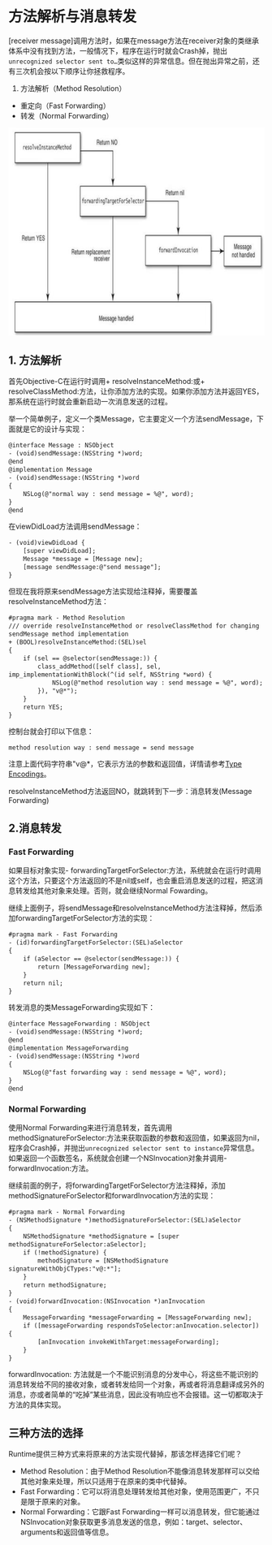 # 方法解析与消息转发

[receiver message]调用方法时，如果在message方法在receiver对象的类继承体系中没有找到方法，一般情况下，程序在运行时就会Crash掉，抛出`unrecognized selector sent to…`类似这样的异常信息。但在抛出异常之前，还有三次机会按以下顺序让你拯救程序。

1. 方法解析（Method Resolution）
- 重定向（Fast Forwarding）
- 转发（Normal Forwarding）

![](/assets/3.jpg)

## 1. 方法解析
首先Objective-C在运行时调用+ resolveInstanceMethod:或+ resolveClassMethod:方法，让你添加方法的实现。如果你添加方法并返回YES，那系统在运行时就会重新启动一次消息发送的过程。

举一个简单例子，定义一个类Message，它主要定义一个方法sendMessage，下面就是它的设计与实现：
``` objectc
@interface Message : NSObject
- (void)sendMessage:(NSString *)word;
@end
@implementation Message
- (void)sendMessage:(NSString *)word
{
    NSLog(@"normal way : send message = %@", word);
}
@end
```
在viewDidLoad方法调用sendMessage：
```objectc
- (void)viewDidLoad {
    [super viewDidLoad];
    Message *message = [Message new];
    [message sendMessage:@"send message"];
}
```
但现在我将原来sendMessage方法实现给注释掉，需要覆盖resolveInstanceMethod方法：
```objectc
#pragma mark - Method Resolution
/// override resolveInstanceMethod or resolveClassMethod for changing sendMessage method implementation
+ (BOOL)resolveInstanceMethod:(SEL)sel
{
    if (sel == @selector(sendMessage:)) {
        class_addMethod([self class], sel, imp_implementationWithBlock(^(id self, NSString *word) {
            NSLog(@"method resolution way : send message = %@", word);
        }), "v@*");
    }
    return YES;
}
```
控制台就会打印以下信息：
```
method resolution way : send message = send message
```
注意上面代码字符串"v@*，它表示方法的参数和返回值，详情请参考[Type Encodings](https://developer.apple.com/library/mac/documentation/Cocoa/Conceptual/ObjCRuntimeGuide/Articles/ocrtTypeEncodings.html)。

resolveInstanceMethod方法返回NO，就跳转到下一步：消息转发(Message Forwarding)

## 2.消息转发

### Fast Forwarding

如果目标对象实现- forwardingTargetForSelector:方法，系统就会在运行时调用这个方法，只要这个方法返回的不是nil或self，也会重启消息发送的过程，把这消息转发给其他对象来处理。否则，就会继续Normal Fowarding。

继续上面例子，将sendMessage和resolveInstanceMethod方法注释掉，然后添加forwardingTargetForSelector方法的实现：
```objectc
#pragma mark - Fast Forwarding
- (id)forwardingTargetForSelector:(SEL)aSelector
{
    if (aSelector == @selector(sendMessage:)) {
        return [MessageForwarding new];
    }
    return nil;
}
```
转发消息的类MessageForwarding实现如下：
```objectc
@interface MessageForwarding : NSObject
- (void)sendMessage:(NSString *)word;
@end
@implementation MessageForwarding
- (void)sendMessage:(NSString *)word
{
    NSLog(@"fast forwarding way : send message = %@", word);
}
@end
```

### Normal Forwarding

使用Normal Forwarding来进行消息转发，首先调用methodSignatureForSelector:方法来获取函数的参数和返回值，如果返回为nil，程序会Crash掉，并抛出`unrecognized selector sent to instance`异常信息。如果返回一个函数签名，系统就会创建一个NSInvocation对象并调用-forwardInvocation:方法。

继续前面的例子，将forwardingTargetForSelector方法注释掉，添加methodSignatureForSelector和forwardInvocation方法的实现：
```objectc
#pragma mark - Normal Forwarding
- (NSMethodSignature *)methodSignatureForSelector:(SEL)aSelector
{
    NSMethodSignature *methodSignature = [super methodSignatureForSelector:aSelector];
    if (!methodSignature) {
        methodSignature = [NSMethodSignature signatureWithObjCTypes:"v@:*"];
    }
    return methodSignature;
}
- (void)forwardInvocation:(NSInvocation *)anInvocation
{
    MessageForwarding *messageForwarding = [MessageForwarding new];
    if ([messageForwarding respondsToSelector:anInvocation.selector]) {
        [anInvocation invokeWithTarget:messageForwarding];
    }
}
```

forwardInvocation: 方法就是一个不能识别消息的分发中心，将这些不能识别的消息转发给不同的接收对象，或者转发给同一个对象，再或者将消息翻译成另外的消息，亦或者简单的“吃掉”某些消息，因此没有响应也不会报错。这一切都取决于方法的具体实现。

## 三种方法的选择

Runtime提供三种方式来将原来的方法实现代替掉，那该怎样选择它们呢？

- Method Resolution：由于Method Resolution不能像消息转发那样可以交给其他对象来处理，所以只适用于在原来的类中代替掉。
- Fast Forwarding：它可以将消息处理转发给其他对象，使用范围更广，不只是限于原来的对象。
- Normal Forwarding：它跟Fast Forwarding一样可以消息转发，但它能通过NSInvocation对象获取更多消息发送的信息，例如：target、selector、arguments和返回值等信息。
